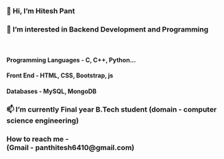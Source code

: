 <html>
  <body>
    <h3>👋 Hi, I’m Hitesh Pant</h3>
    <h3>👀 I’m interested in Backend Development and Programming</h3><br>
    <h4>Programming Languages - C, C++, Python...</h4>
    <h4>Front End - HTML, CSS, Bootstrap, js</h4>
    <h4>Databases - MySQL, MongoDB</h4>
    <h3>📫 I’m currently Final year B.Tech student (domain - computer science engineering)</h3>
    <h3>How to reach me - <br><b>(Gmail - panthitesh6410@gmail.com)</b></h3>


  </body>
</html>
